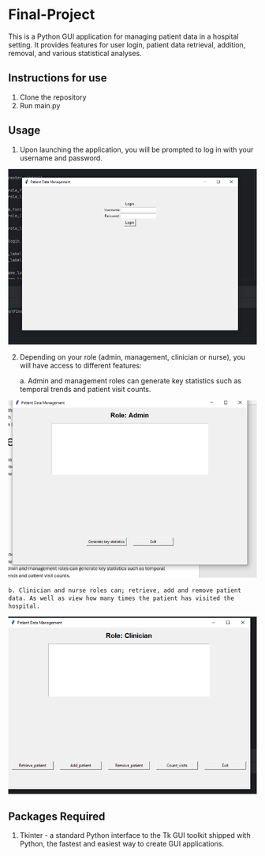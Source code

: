 # Final-Project

This is a Python GUI application for managing patient data in a hospital setting. It provides features for user login, patient data retrieval, addition, removal, and various statistical analyses.

## Instructions for use

1. Clone the repository
2. Run main.py

## Usage

1. Upon launching the application, you will be prompted to log in with your username and password.

![Usage](images/Capture.PNG)

2. Depending on your role (admin, management, clinician or nurse), you will have access to different features:

    a. Admin and management roles can generate key statistics such as temporal trends and patient visit counts.

![Usage](images/Capture3.PNG)

    b. Clinician and nurse roles can; retrieve, add and remove patient data. As well as view how many times the patient has visited the hospital.

![Usage](images/Capture5.PNG)

## Packages Required

1. Tkinter - a standard Python interface to the Tk GUI toolkit shipped with Python, the fastest and easiest way to create GUI applications.





